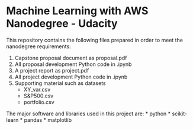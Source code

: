 # Machine Learning with AWS Nanodegree - Udacity


 This repository contains the following files prepared in order to meet the nanodegree requirements:
 1. Capstone proposal document as proposal.pdf
 2. All proposal development Python code in .ipynb
 3. A project report as project.pdf
 4. All project development Python code in .ipynb
 5. Supporting material such as datasets
    * XY_var.csv
    * S&P500.csv
    * portfolio.csv

The major software and libraries used in this project are:
    * python
    * scikit-learn
    * pandas
    * matplotlib
